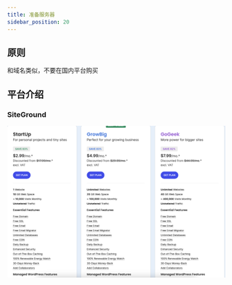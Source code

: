 ```yaml
---
title: 准备服务器
sidebar_position: 20
---
```


## 原则

和域名类似，不要在国内平台购买

## 平台介绍

### SiteGround

![SiteGround 套餐](./images/1-siteground.jpg)

